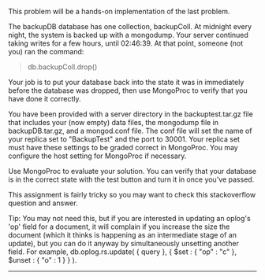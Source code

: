 This problem will be a hands-on implementation of the last problem.

The backupDB database has one collection, backupColl. At midnight every night, the system is backed up with a mongodump. Your server continued taking writes for a few hours, until 02:46:39. At that point, someone (not you) ran the command:

> db.backupColl.drop()

Your job is to put your database back into the state it was in immediately before the database was dropped, then use MongoProc to verify that you have done it correctly.

You have been provided with a server directory in the backuptest.tar.gz file that includes your (now empty) data files, the mongodump file in backupDB.tar.gz, and a mongod.conf file. The conf file will set the name of your replica set to "BackupTest" and the port to 30001. Your replica set must have these settings to be graded correct in MongoProc. You may configure the host setting for MongoProc if necessary.

Use MongoProc to evaluate your solution. You can verify that your database is in the correct state with the test button and turn it in once you've passed.

This assignment is fairly tricky so you may want to check this stackoverflow question and answer.

Tip: You may not need this, but if you are interested in updating an oplog's 'op' field for a document, it will complain if you increase the size the document (which it thinks is happening as an intermediate stage of an update), but you can do it anyway by simultaneously unsetting another field. For example, db.oplog.rs.update( { query }, { $set : { "op" : "c" }, $unset : { "o" : 1 } } ). 

----


